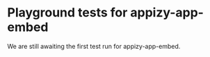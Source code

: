 # Playground tests for appizy-app-embed
We are still awaiting the first test run for appizy-app-embed.
